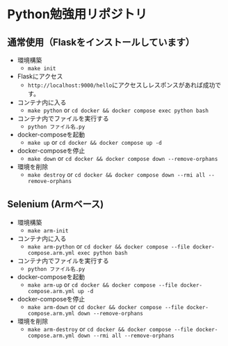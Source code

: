# Python勉強用リポジトリ

## 通常使用（Flaskをインストールしています）
* 環境構築
  * `make init`
* Flaskにアクセス
  * `http://localhost:9000/hello`にアクセスしレスポンスがあれば成功です。
* コンテナ内に入る
  * `make python` or `cd docker && docker compose exec python bash`
* コンテナ内でファイルを実行する
  * `python ファイル名.py`
* docker-composeを起動
  * `make up` or `cd docker && docker compose up -d`
* docker-composeを停止
  * `make down` or `cd docker && docker compose down --remove-orphans`
* 環境を削除
  * `make destroy` or `cd docker && docker compose down --rmi all --remove-orphans`

## Selenium (Armベース)
* 環境構築
  * `make arm-init`
* コンテナ内に入る
  * `make arm-python` or `cd docker && docker compose --file docker-compose.arm.yml exec python bash`
* コンテナ内でファイルを実行する
  * `python ファイル名.py`
* docker-composeを起動
  * `make arm-up` or `cd docker && docker compose --file docker-compose.arm.yml up -d`
* docker-composeを停止
  * `make arm-down` or `cd docker && docker compose --file docker-compose.arm.yml down --remove-orphans`
* 環境を削除
  * `make arm-destroy` or `cd docker && docker compose --file docker-compose.arm.yml down --rmi all --remove-orphans`